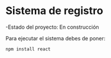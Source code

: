 <h1>Sistema de registro</h1>

-Estado del proyecto: En construcción 

Para ejecutar el sistema debes de poner:


```npm install react```
